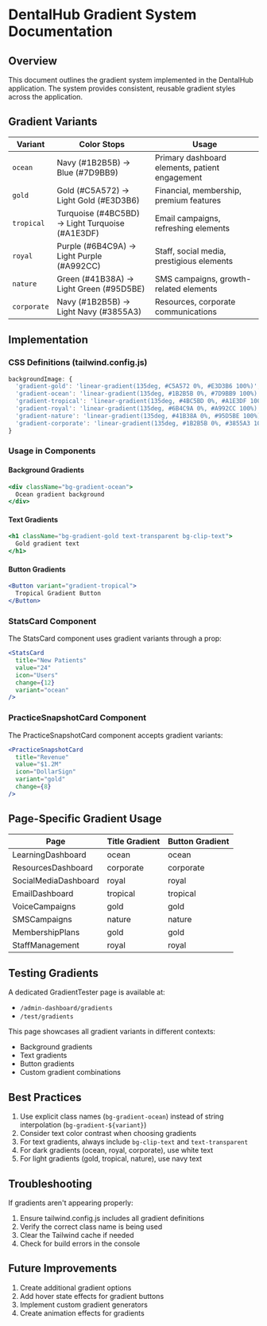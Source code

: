 # DentalHub Gradient System Documentation

## Overview
This document outlines the gradient system implemented in the DentalHub application. The system provides consistent, reusable gradient styles across the application.

## Gradient Variants

| Variant | Color Stops | Usage |
|---------|-------------|-------|
| `ocean` | Navy (#1B2B5B) → Blue (#7D9BB9) | Primary dashboard elements, patient engagement |
| `gold` | Gold (#C5A572) → Light Gold (#E3D3B6) | Financial, membership, premium features |
| `tropical` | Turquoise (#4BC5BD) → Light Turquoise (#A1E3DF) | Email campaigns, refreshing elements |
| `royal` | Purple (#6B4C9A) → Light Purple (#A992CC) | Staff, social media, prestigious elements |
| `nature` | Green (#41B38A) → Light Green (#95D5BE) | SMS campaigns, growth-related elements |
| `corporate` | Navy (#1B2B5B) → Light Navy (#3855A3) | Resources, corporate communications |

## Implementation

### CSS Definitions (tailwind.config.js)
```js
backgroundImage: {
  'gradient-gold': 'linear-gradient(135deg, #C5A572 0%, #E3D3B6 100%)',
  'gradient-ocean': 'linear-gradient(135deg, #1B2B5B 0%, #7D9BB9 100%)',
  'gradient-tropical': 'linear-gradient(135deg, #4BC5BD 0%, #A1E3DF 100%)',
  'gradient-royal': 'linear-gradient(135deg, #6B4C9A 0%, #A992CC 100%)',
  'gradient-nature': 'linear-gradient(135deg, #41B38A 0%, #95D5BE 100%)',
  'gradient-corporate': 'linear-gradient(135deg, #1B2B5B 0%, #3855A3 100%)',
}
```

### Usage in Components

#### Background Gradients
```jsx
<div className="bg-gradient-ocean">
  Ocean gradient background
</div>
```

#### Text Gradients
```jsx
<h1 className="bg-gradient-gold text-transparent bg-clip-text">
  Gold gradient text
</h1>
```

#### Button Gradients
```jsx
<Button variant="gradient-tropical">
  Tropical Gradient Button
</Button>
```

### StatsCard Component
The StatsCard component uses gradient variants through a prop:

```jsx
<StatsCard
  title="New Patients"
  value="24"
  icon="Users"
  change={12}
  variant="ocean"
/>
```

### PracticeSnapshotCard Component
The PracticeSnapshotCard component accepts gradient variants:

```jsx
<PracticeSnapshotCard
  title="Revenue"
  value="$1.2M"
  icon="DollarSign"
  variant="gold"
  change={8}
/>
```

## Page-Specific Gradient Usage

| Page | Title Gradient | Button Gradient |
|------|---------------|-----------------|
| LearningDashboard | ocean | ocean |
| ResourcesDashboard | corporate | corporate |
| SocialMediaDashboard | royal | royal |
| EmailDashboard | tropical | tropical |
| VoiceCampaigns | gold | gold |
| SMSCampaigns | nature | nature |
| MembershipPlans | gold | gold |
| StaffManagement | royal | royal |

## Testing Gradients

A dedicated GradientTester page is available at:
- `/admin-dashboard/gradients`
- `/test/gradients`

This page showcases all gradient variants in different contexts:
- Background gradients
- Text gradients
- Button gradients
- Custom gradient combinations

## Best Practices

1. Use explicit class names (`bg-gradient-ocean`) instead of string interpolation (`bg-gradient-${variant}`)
2. Consider text color contrast when choosing gradients
3. For text gradients, always include `bg-clip-text` and `text-transparent` 
4. For dark gradients (ocean, royal, corporate), use white text
5. For light gradients (gold, tropical, nature), use navy text

## Troubleshooting

If gradients aren't appearing properly:
1. Ensure tailwind.config.js includes all gradient definitions
2. Verify the correct class name is being used
3. Clear the Tailwind cache if needed
4. Check for build errors in the console

## Future Improvements

1. Create additional gradient options
2. Add hover state effects for gradient buttons
3. Implement custom gradient generators
4. Create animation effects for gradients

